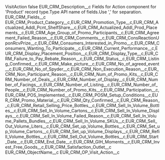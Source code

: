 <?xml version="1.0" encoding="UTF-8"?>
<CustomMetadata xmlns="http://soap.sforce.com/2006/04/metadata" xmlns:xsi="http://www.w3.org/2001/XMLSchema-instance" xmlns:xsd="http://www.w3.org/2001/XMLSchema">
    <label>VisitAction</label>
    <protected>false</protected>
    <values>
        <field>EUR_CRM_Description__c</field>
        <value xsi:type="xsd:string">Fields for Action component for &apos;Product&apos; record type.Type API name of fields.Use &apos;,&apos; for separation.</value>
    </values>
    <values>
        <field>EUR_CRM_Fields__c</field>
        <value xsi:type="xsd:string">EUR_CRM_Product_Category__c,EUR_CRM_Promotion_Type__c,EUR_CRM_Actualized_Addl_Pcnt_ShelfShare__c,EUR_CRM_Actualized_Addl_Prod_Placements__c,EUR_CRM_Age_Group_of_Promo_Participants__c,EUR_CRM_Agreement_Failed_Reason__c,EUR_CRM_Comments__c,EUR_CRM_ConsReactionUponRcvPrize__c,EUR_CRM_Consumers_Interested_in_Promo__c,EUR_CRM_Consumers_Wanting_To_Participate__c,EUR_CRM_Current_Performance__c,EUR_CRM_Display_Placement_Position__c,EUR_CRM_Display_Type__c,EUR_CRM_Failure_to_Pay_Rebate_Reason__c,EUR_CRM_Status__c,EUR_CRM_Listing_Confirmed__c,EUR_CRM_Make_picture__c,EUR_CRM_No_of_agreed_event__c,EUR_CRM_No_of_Spyder__c,EUR_CRM_Non_Execution_Reason__c,EUR_CRM_Non_Participant_Reason__c,EUR_CRM_Num_of_Promo_Kits__c,EUR_CRM_Number_of_Deals__c,EUR_CRM_Number_of_Display__c,EUR_CRM_Number_of_Facings__c,EUR_CRM_Number_of_Listing__c,EUR_CRM_Number_of_People__c,EUR_CRM_Number_of_Promo_Kits__c,EUR_CRM_Participation__c,EUR_CRM_POS_Implemented__c,EUR_CRM_POSM_Setup_Conditions__c,EUR_CRM_Promo_Material__c,EUR_CRM_Qty_Confirmed__c,EUR_CRM_Reason__c,EUR_CRM_Retail_Selling_Price_Bottles__c,EUR_CRM_Sell_In_Volume_Bottles__c,EUR_CRM_Sell_In_Volume_Cartons__c,EUR_CRM_Sell_In_Volume_Displays__c,EUR_CRM_Sell_In_Volume_Failed_Reason__c,EUR_CRM_Sell_In_Volume_Pallets_Bundles__c,EUR_CRM_Sell_In_Volume_SKUs__c,EUR_CRM_Sell_Out_Volume_Liters__c,EUR_CRM_Set_up_Volume_Bottles__c,EUR_CRM_Set_up_Volume_Cartons__c,EUR_CRM_Set_up_Volume_Displays__c,EUR_CRM_Refill_Volume_Bottles__c,EUR_CRM_Sell_Out_Volume_Bottles__c,EUR_CRM_Start_Date__c,EUR_CRM_End_Date__c,EUR_CRM_GIH_Moments__c,EUR_CRM_Invest_Free_Goods__c,EUR_CRM_Satisfaction_Outlet__c</value>
    </values>
    <values>
        <field>EUR_CRM_ObjectName__c</field>
        <value xsi:type="xsd:string">EUR_CRM_OP_Visit_Action__c</value>
    </values>
</CustomMetadata>
